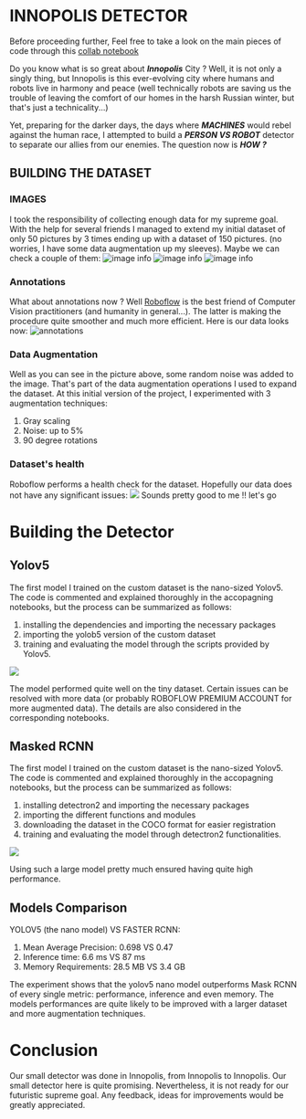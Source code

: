 # INNOPOLIS DETECTOR
Before proceeding further, Feel free to take a look on the main pieces of code through this [collab notebook](https://colab.research.google.com/drive/1UeGYJcAHDQNUi_Ms1rHBRuHfDa5oHMP7?usp=sharing) 

Do you know what is so great about ***Innopolis*** City ? Well, it is not only a singly thing, but Innopolis is this ever-evolving city where humans and robots live in harmony and peace (well technically robots are saving us the trouble of leaving the comfort of our homes in the harsh Russian winter, but that's just a technicality...) 

Yet, preparing for the darker days, the days where ***MACHINES*** would rebel against the human race, I attempted to build a ***PERSON VS ROBOT*** detector to separate our allies from our enemies. The question now is ***HOW ?***
## BUILDING THE DATASET
### IMAGES
I took the responsibility of collecting enough data for my supreme goal. With the help for several friends I managed to extend my initial dataset of only 50 pictures by $3$ times ending up with a dataset of 150 pictures. (no worries, I have some data augmentation up my sleeves). Maybe we can check a couple of them: 
![image info](https://github.com/ayhem18/Innopolis-Detector/blob/master/documents/p%2Br.jpg?raw=true)
![image info](https://github.com/ayhem18/Innopolis-Detector/blob/master/documents/p1.jpg?raw=true)
![image info](https://github.com/ayhem18/Innopolis-Detector/blob/master/documents/r1.jpg?raw=true)
### Annotations
What about annotations now ? Well [Roboflow](https://roboflow.com/) is the best friend of Computer Vision practitioners (and humanity in general...). The latter is making the procedure quite smoother and much more efficient. Here is our data looks now: 
![annotations](https://github.com/ayhem18/Innopolis-Detector/blob/master/documents/annotated_2.png?raw=true)

### Data Augmentation
Well as you can see in the picture above, some random noise was added to the image. That's part of the data augmentation operations I used to expand the dataset. At this initial version of the project, I experimented with 3 augmentation techniques:
1. Gray scaling
2. Noise: up to $5\%$
3. 90 degree rotations

### Dataset's health
Roboflow performs a health check for the dataset. Hopefully our data does not have any significant issues: 
![](https://github.com/ayhem18/Innopolis-Detector/blob/master/documents/h2.png?raw=true)
Sounds pretty good to me !! let's go
# Building the Detector
## Yolov5
The first model I trained on the custom dataset is the nano-sized Yolov5. The code is commented and explained thoroughly in the accopagning notebooks, but the process can be summarized as follows:
1. installing the dependencies and importing the necessary packages
2. importing the yolob5 version of the custom dataset
3. training and evaluating the model through the scripts provided by Yolov5.

![](https://github.com/ayhem18/Innopolis-Detector/blob/master/documents/seg_test.png?raw=true)

The model performed quite well on the tiny dataset. Certain issues can be resolved with more data (or probably ROBOFLOW PREMIUM ACCOUNT for more augmented data). The details are also considered in the corresponding notebooks.

## Masked RCNN
The first model I trained on the custom dataset is the nano-sized Yolov5. The code is commented and explained thoroughly in the accopagning notebooks, but the process can be summarized as follows:
1. installing detectron2 and importing the necessary packages
2. importing the different functions and modules
3. downloading the dataset in the COCO format for easier registration
4. training and evaluating the model through detectron2 functionalities.

![](https://github.com/ayhem18/Innopolis-Detector/blob/master/documents/mask_rcnn_pred.png?raw=true)

Using such a large model pretty much ensured having quite high performance.
## Models Comparison
YOLOV5 (the nano model) VS FASTER RCNN:
1. Mean Average Precision: 0.698 VS 0.47
2. Inference time: 6.6 ms VS 87 ms
3. Memory Requirements: 28.5 MB VS 3.4 GB

The experiment shows that the yolov5 nano model outperforms Mask RCNN of every single metric: performance, inference and even memory. The models performances are quite likely to be improved with a larger dataset and more augmentation techniques.

# Conclusion
Our small detector was done in Innopolis, from Innopolis to Innopolis. Our small detector here is quite promising. Nevertheless, it is not ready for our futuristic supreme goal. Any feedback, ideas for improvements would be greatly appreciated. 